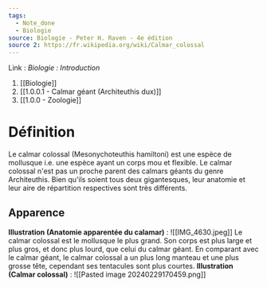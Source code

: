```yaml
---
tags:
  - Note_done
  - Biologie
source: Biologie - Peter H. Raven - 4e édition
source 2: https://fr.wikipedia.org/wiki/Calmar_colossal
---
```


Link :
_Biologie : Introduction_
1. [[Biologie]]
2. [[1.0.0.1 - Calmar géant (Architeuthis dux)]]
3. [[1.0.0 - Zoologie]]

# Définition
Le calmar colossal (Mesonychoteuthis hamiltoni) est une espèce de mollusque i.e. une espèce ayant un corps mou et flexible. Le calmar colossal n'est pas un proche parent des calmars géants du genre Architeuthis. Bien qu'ils soient tous deux gigantesques, leur anatomie et leur aire de répartition respectives sont très différents.

## Apparence
**Illustration (Anatomie apparentée du calamar)** : ![[IMG_4630.jpeg]]
Le calmar colossal est le mollusque le plus grand. Son corps est plus large et plus gros, et donc plus lourd, que celui du calmar géant. En comparant avec le calmar géant, le calmar colossal a un plus long manteau et une plus grosse tête, cependant ses tentacules sont plus courtes. 
**Illustration (Calmar colossal)** : ![[Pasted image 20240229170459.png]]
